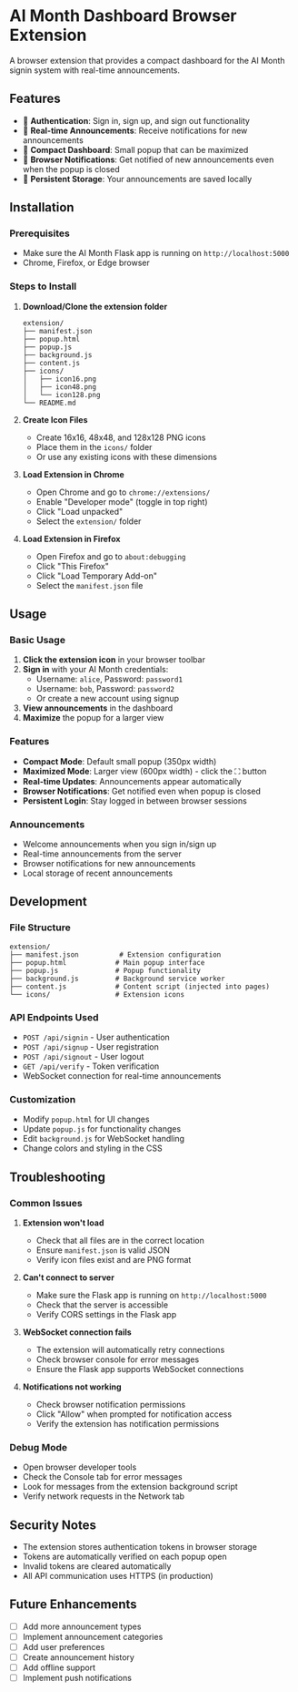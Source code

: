# AI Month Dashboard Browser Extension

A browser extension that provides a compact dashboard for the AI Month signin system with real-time announcements.

## Features

- 🔐 **Authentication**: Sign in, sign up, and sign out functionality
- 📢 **Real-time Announcements**: Receive notifications for new announcements
- 🎯 **Compact Dashboard**: Small popup that can be maximized
- 🔔 **Browser Notifications**: Get notified of new announcements even when the popup is closed
- 💾 **Persistent Storage**: Your announcements are saved locally

## Installation

### Prerequisites
- Make sure the AI Month Flask app is running on `http://localhost:5000`
- Chrome, Firefox, or Edge browser

### Steps to Install

1. **Download/Clone the extension folder**
   ```
   extension/
   ├── manifest.json
   ├── popup.html
   ├── popup.js
   ├── background.js
   ├── content.js
   ├── icons/
   │   ├── icon16.png
   │   ├── icon48.png
   │   └── icon128.png
   └── README.md
   ```

2. **Create Icon Files**
   - Create 16x16, 48x48, and 128x128 PNG icons
   - Place them in the `icons/` folder
   - Or use any existing icons with these dimensions

3. **Load Extension in Chrome**
   - Open Chrome and go to `chrome://extensions/`
   - Enable "Developer mode" (toggle in top right)
   - Click "Load unpacked"
   - Select the `extension/` folder

4. **Load Extension in Firefox**
   - Open Firefox and go to `about:debugging`
   - Click "This Firefox"
   - Click "Load Temporary Add-on"
   - Select the `manifest.json` file

## Usage

### Basic Usage
1. **Click the extension icon** in your browser toolbar
2. **Sign in** with your AI Month credentials:
   - Username: `alice`, Password: `password1`
   - Username: `bob`, Password: `password2`
   - Or create a new account using signup
3. **View announcements** in the dashboard
4. **Maximize** the popup for a larger view

### Features
- **Compact Mode**: Default small popup (350px width)
- **Maximized Mode**: Larger view (600px width) - click the ⛶ button
- **Real-time Updates**: Announcements appear automatically
- **Browser Notifications**: Get notified even when popup is closed
- **Persistent Login**: Stay logged in between browser sessions

### Announcements
- Welcome announcements when you sign in/sign up
- Real-time announcements from the server
- Browser notifications for new announcements
- Local storage of recent announcements

## Development

### File Structure
```
extension/
├── manifest.json          # Extension configuration
├── popup.html            # Main popup interface
├── popup.js              # Popup functionality
├── background.js         # Background service worker
├── content.js            # Content script (injected into pages)
└── icons/                # Extension icons
```

### API Endpoints Used
- `POST /api/signin` - User authentication
- `POST /api/signup` - User registration
- `POST /api/signout` - User logout
- `GET /api/verify` - Token verification
- WebSocket connection for real-time announcements

### Customization
- Modify `popup.html` for UI changes
- Update `popup.js` for functionality changes
- Edit `background.js` for WebSocket handling
- Change colors and styling in the CSS

## Troubleshooting

### Common Issues

1. **Extension won't load**
   - Check that all files are in the correct location
   - Ensure `manifest.json` is valid JSON
   - Verify icon files exist and are PNG format

2. **Can't connect to server**
   - Make sure the Flask app is running on `http://localhost:5000`
   - Check that the server is accessible
   - Verify CORS settings in the Flask app

3. **WebSocket connection fails**
   - The extension will automatically retry connections
   - Check browser console for error messages
   - Ensure the Flask app supports WebSocket connections

4. **Notifications not working**
   - Check browser notification permissions
   - Click "Allow" when prompted for notification access
   - Verify the extension has notification permissions

### Debug Mode
- Open browser developer tools
- Check the Console tab for error messages
- Look for messages from the extension background script
- Verify network requests in the Network tab

## Security Notes

- The extension stores authentication tokens in browser storage
- Tokens are automatically verified on each popup open
- Invalid tokens are cleared automatically
- All API communication uses HTTPS (in production)

## Future Enhancements

- [ ] Add more announcement types
- [ ] Implement announcement categories
- [ ] Add user preferences
- [ ] Create announcement history
- [ ] Add offline support
- [ ] Implement push notifications 